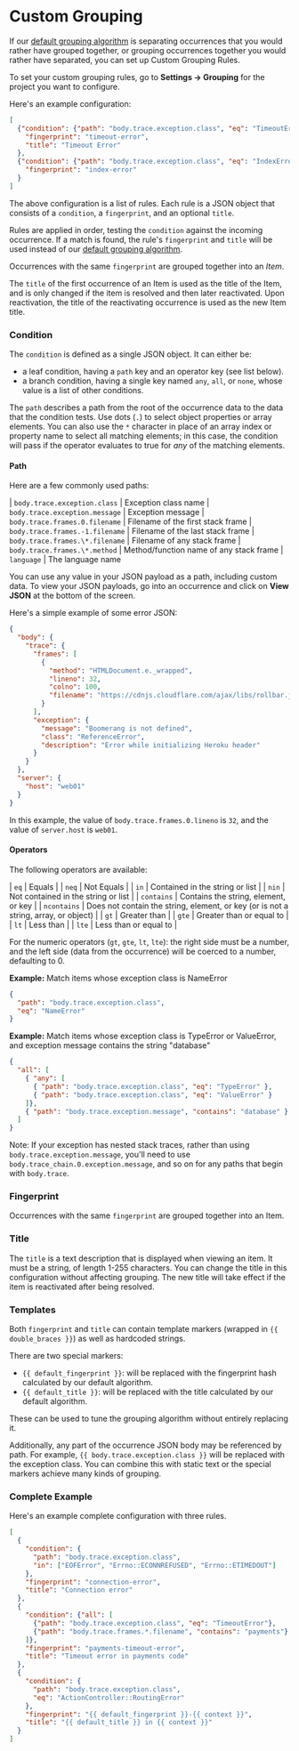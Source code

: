 # Custom Grouping

If our [default grouping algorithm](https://rollbar.com/docs/grouping-algorithm/) is separating occurrences that you would rather have grouped together, or grouping occurrences together you would rather have separated, you can set up Custom Grouping Rules.

To set your custom grouping rules, go to **Settings -> Grouping** for the project you want to configure.

Here's an example configuration:

```json
[
  {"condition": {"path": "body.trace.exception.class", "eq": "TimeoutError"},
    "fingerprint": "timeout-error",
    "title": "Timeout Error"
  },
  {"condition": {"path": "body.trace.exception.class", "eq": "IndexError"},
    "fingerprint": "index-error"
  }
]
```

The above configuration is a list of rules. Each rule is a JSON object that consists of a
`condition`, a `fingerprint`, and an optional `title`. 

Rules are applied in order, testing the `condition` against the incoming occurrence. If a match is
found, the rule's `fingerprint` and `title` will be used instead of our [default grouping algorithm](/docs/grouping-algorithm/).

Occurrences with the same `fingerprint` are grouped together into an _Item_. 

The `title` of the first occurrence of an Item is used as the title of the Item, and is only changed if the item is resolved and then later reactivated. Upon reactivation, the title of the reactivating occurrence is used as the new Item title.

### Condition

The `condition` is defined as a single JSON object. It can either be:

-   a leaf condition, having a `path` key and an operator key (see list
    below).
-   a branch condition, having a single key named `any`, `all`, or
    `none`, whose value is a list of other conditions.

The `path` describes a path from the root of the occurrence data to the
data that the condition tests. Use dots (`.`) to select object
properties or array elements. You can also use the `*` character in
place of an array index or property name to select all matching
elements; in this case, the condition will pass if the operator
evaluates to true for *any* of the matching elements.

#### Path

Here are a few commonly used paths:

| `body.trace.exception.class` | Exception class name
| `body.trace.exception.message` | Exception message
| `body.trace.frames.0.filename` | Filename of the first stack frame
| `body.trace.frames.-1.filename` | Filename of the last stack frame
| `body.trace.frames.\*.filename` | Filename of any stack frame
| `body.trace.frames.\*.method` | Method/function name of any stack frame
| `language` | The language name

You can use any value in your JSON payload as a path, including custom data.  To view your JSON payloads, go into an occurrence and click on **View JSON** at the bottom of the screen.

Here's a simple example of some error JSON:

```json
{
  "body": {
    "trace": {
      "frames": [
        {
          "method": "HTMLDocument.e._wrapped", 
          "lineno": 32, 
          "colno": 100, 
          "filename": "https://cdnjs.cloudflare.com/ajax/libs/rollbar.js/1.9.3/rollbar.min.js"
        }
      ], 
      "exception": {
        "message": "Boomerang is not defined", 
        "class": "ReferenceError", 
        "description": "Error while initializing Heroku header"
      }
    }
  },
  "server": {
    "host": "web01"
  }
}
```
In this example, the value of `body.trace.frames.0.lineno` is `32`, and the value of `server.host` is `web01`. 

#### Operators

The following operators are available:

| `eq` | Equals |
| `neq` | Not Equals |
| `in` | Contained in the string or list |
| `nin` | Not contained in the string or list |
| `contains` | Contains the string, element, or key |
| `ncontains` | Does not contain the string, element, or key (or is not a string, array, or object) |
| `gt` | Greater than |
| `gte` | Greater than or equal to |
| `lt` | Less than |
| `lte` | Less than or equal to |

For the numeric operators (`gt`, `gte`, `lt`, `lte`): the right side must be a
number, and the left side (data from the occurrence) will be coerced to
a number, defaulting to 0.

**Example:** Match items whose exception class is NameError

```json
{
  "path": "body.trace.exception.class",
  "eq": "NameError"
}
```

**Example:** Match items whose exception class is TypeError or
ValueError, and exception message contains the string "database"

```json
{
  "all": [
    { "any": [
      { "path": "body.trace.exception.class", "eq": "TypeError" },
      { "path": "body.trace.exception.class", "eq": "ValueError" }
    ]},
    { "path": "body.trace.exception.message", "contains": "database" }
  ]
}
```

Note: If your exception has nested stack traces, rather than using `body.trace.exception.message`, you'll need to use `body.trace_chain.0.exception.message`, and so on for any paths that begin with `body.trace`. 

### Fingerprint

Occurrences with the same `fingerprint` are grouped together into an Item.

### Title

The `title` is a text description that is displayed when viewing an item.  It must be a string, of length 1-255 characters. You can change the title in this configuration without affecting grouping. The new title will take effect if the item is reactivated after being resolved.

### Templates

Both `fingerprint` and `title` can contain template markers (wrapped in
`{{ double_braces }}`) as well as hardcoded strings.

There are two special markers:

-   `{{ default_fingerprint }}`: will be replaced with the fingerprint
    hash calculated by our default algorithm.
-   `{{ default_title }}`: will be replaced with the title calculated by
    our default algorithm.

These can be used to tune the grouping algorithm without entirely
replacing it.

Additionally, any part of the occurrence JSON body may be referenced by
path. For example, `{{ body.trace.exception.class }}` will be replaced
with the exception class. You can combine this with static text or the
special markers achieve many kinds of grouping.

### Complete Example

Here's an example complete configuration with three rules.

```json
[
  { 
    "condition": {
      "path": "body.trace.exception.class",
      "in": ["EOFError", "Errno::ECONNREFUSED", "Errno::ETIMEDOUT"]
    },
    "fingerprint": "connection-error",
    "title": "Connection error"
  },
  { 
    "condition": {"all": [
      {"path": "body.trace.exception.class", "eq": "TimeoutError"},
      {"path": "body.trace.frames.*.filename", "contains": "payments"}
    ]},
    "fingerprint": "payments-timeout-error",
    "title": "Timeout error in payments code"
  },
  {
    "condition": {
      "path": "body.trace.exception.class",
      "eq": "ActionController::RoutingError"
    },
    "fingerprint": "{{ default_fingerprint }}-{{ context }}",
    "title": "{{ default_title }} in {{ context }}"
  }
]
```
